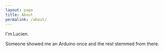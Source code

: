 ```yaml
---
layout: page
title: About
permalink: /about/
---
```

I'm Lucien.

Someone showed me an Arduino once and the rest stemmed from there. 
